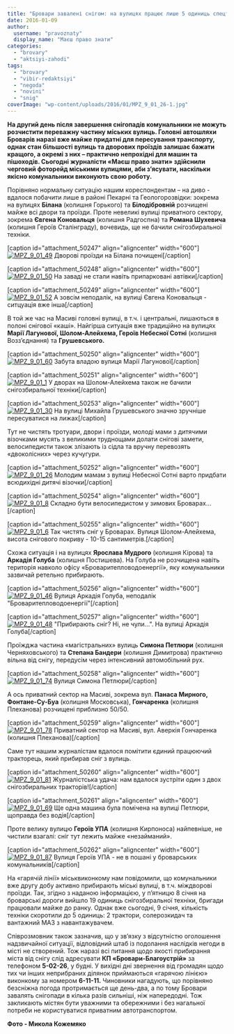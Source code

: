 ```yaml
---
title: "Бровари завалені снігом: на вулицях працює лише 5 одиниць спецтехніки. ФОТОРЕПОРТАЖ"
date: 2016-01-09
author: 
  username: "pravoznaty"
  display_name: "Маєш право знати"
categories: 
  - "brovary"
  - "aktsiyi-zahodi"
tags: 
  - "brovary"
  - "vibir-redaktsiyi"
  - "negoda"
  - "novini"
  - "snig"
coverImage: "wp-content/uploads/2016/01/MPZ_9_01_26-1.jpg"
---
```


**На другий день після завершення снігопадів комунальники не можуть розчистити переважну частину міських вулиць. Головні автошляхи Броварів наразі вже майже придатні для пересування транспорту, однак стан більшості вулиць та дворових проїздів залишає бажати кращого, а окремі з них – практично непрохідні для машин та пішоходів. Сьогодні журналісти «Маєш право знати» здійснили черговий фоторейд міськими вулицями, аби з’ясувати, наскільки якісно комунальники виконують свою роботу.**

Порівняно нормальну ситуацію нашим кореспондентам – на диво - вдалося побачити лише в районі Пекарні та Геологорозвідки: зокрема на вулицях **Білана** (колишня Горького) та **Білодібровній** розчищені майже всі двори та проїзди. Проте невеликі вулиці приватного сектору, зокрема **Євгена Коновальця** (колишня Радгоспна) та **Романа Шухевича** (колишня Героїв Сталінграду), вочевидь, ще не бачили снігозбиральної техніки.

\[caption id="attachment\_50247" align="aligncenter" width="600"\][![MPZ_9_01_49](https://mpz.brovary.org/wp-content/uploads/2016/01/MPZ_9_01_49.jpg)](https://mpz.brovary.org/wp-content/uploads/2016/01/MPZ_9_01_49.jpg) Дворові проїзди на Білана почищені\[/caption\]

\[caption id="attachment\_50248" align="aligncenter" width="600"\][![MPZ_9_01_50](https://mpz.brovary.org/wp-content/uploads/2016/01/MPZ_9_01_50.jpg)](https://mpz.brovary.org/wp-content/uploads/2016/01/MPZ_9_01_50.jpg) На заваді не стали навіть припарковані автівки\[/caption\]

\[caption id="attachment\_50249" align="aligncenter" width="600"\][![MPZ_9_01_52](https://mpz.brovary.org/wp-content/uploads/2016/01/MPZ_9_01_52.jpg)](https://mpz.brovary.org/wp-content/uploads/2016/01/MPZ_9_01_52.jpg) А зовсім неподалік, на вулиці Євгена Коновальця - ситцуація вже інша\[/caption\]

В той же час на Масиві головні вулиці, в т.ч. і центральні, лишаються в полоні снігової «каші». Найгірша ситуація вже традиційно на вулицях **Марії Лагунової, Шолом-Алейхема, Героїв Небесної Сотні** (колишня Возз’єднання) та **Грушевського.**

\[caption id="attachment\_50250" align="aligncenter" width="600"\][![MPZ_9_01_60](https://mpz.brovary.org/wp-content/uploads/2016/01/MPZ_9_01_60.jpg)](https://mpz.brovary.org/wp-content/uploads/2016/01/MPZ_9_01_60.jpg) Забута владою вулиця Марії Лагунової\[/caption\]

\[caption id="attachment\_50251" align="aligncenter" width="600"\][![MPZ_9_01_1](https://mpz.brovary.org/wp-content/uploads/2016/01/MPZ_9_01_1.jpg)](https://mpz.brovary.org/wp-content/uploads/2016/01/MPZ_9_01_1.jpg) У дворах на Шолом-Алейхема також не бачили снігозбиральної техніки\[/caption\]

\[caption id="attachment\_50253" align="aligncenter" width="600"\][![MPZ_9_01_30](https://mpz.brovary.org/wp-content/uploads/2016/01/MPZ_9_01_30.jpg)](https://mpz.brovary.org/wp-content/uploads/2016/01/MPZ_9_01_30.jpg) На вулиці Михайла Грушевського значно зручніше пересуватися на лижах\[/caption\]

Тут не чистять тротуари, двори і проїзди, молоді мами з дитячими візочками мусять з великими труднощами долати снігові замети, велосипедисти також злізають із сідла та вручну перевозять «двоколісних» через кучугури.

\[caption id="attachment\_50252" align="aligncenter" width="600"\][![MPZ_9_01_26](https://mpz.brovary.org/wp-content/uploads/2016/01/MPZ_9_01_26.jpg)](https://mpz.brovary.org/wp-content/uploads/2016/01/MPZ_9_01_26.jpg) Молодим мамам з вулиці Небесної Сотні варто придбати всюдихідні дитячі візочки\[/caption\]

\[caption id="attachment\_50254" align="aligncenter" width="600"\][![MPZ_9_01_8](https://mpz.brovary.org/wp-content/uploads/2016/01/MPZ_9_01_8.jpg)](https://mpz.brovary.org/wp-content/uploads/2016/01/MPZ_9_01_8.jpg) Складно бути велосипедистом у зимових Броварах...\[/caption\]

\[caption id="attachment\_50255" align="aligncenter" width="600"\][![MPZ_9_01_6](https://mpz.brovary.org/wp-content/uploads/2016/01/MPZ_9_01_6.jpg)](https://mpz.brovary.org/wp-content/uploads/2016/01/MPZ_9_01_6.jpg) Так чистять сніг у Броварах. Вулиця Шолом-Алейхема, висота снігового покриву - 10-15 сантиметрів.\[/caption\]

Схожа ситуація і на вулицях **Ярослава Мудрого** (колишня Кірова) та **Аркадія Голуба** (колишня Постишева). На Голуба не розчищена навіть територія навколо офісу «Броваритепловодоенергії», яку комунальники зазвичай ретельно прибирають.

\[caption id="attachment\_50256" align="aligncenter" width="600"\][![MPZ_9_01_46](https://mpz.brovary.org/wp-content/uploads/2016/01/MPZ_9_01_46.jpg)](https://mpz.brovary.org/wp-content/uploads/2016/01/MPZ_9_01_46.jpg) Вулиця Аркадія Голуба, неподалік "Броваритепловодоенергії"\[/caption\]

\[caption id="attachment\_50257" align="aligncenter" width="600"\][![MPZ_9_01_48](https://mpz.brovary.org/wp-content/uploads/2016/01/MPZ_9_01_48.jpg)](https://mpz.brovary.org/wp-content/uploads/2016/01/MPZ_9_01_48.jpg) "Прибирають сніг? Ні, не чули...". На вулиці Аркадія Голуба\[/caption\]

Проїжджа частина «магістральних» вулиць **Симона Петлюри** (колишня Черняховського) та **Степана Бандери** (колишня Димитрова) практично вільна від снігу, передусім через інтенсивний автомобільний рух.

\[caption id="attachment\_50258" align="aligncenter" width="600"\][![MPZ_9_01_74](https://mpz.brovary.org/wp-content/uploads/2016/01/MPZ_9_01_74.jpg)](https://mpz.brovary.org/wp-content/uploads/2016/01/MPZ_9_01_74.jpg) Вулиця Симона Петлюри\[/caption\]

А ось приватний сектор на Масиві, зокрема вул. **Панаса Мирного, Фонтане-Су-Буа** (колишня Московська), **Гончаренка** (колишня Плеханова) розчищені приблизно 50/50.

\[caption id="attachment\_50259" align="aligncenter" width="600"\][![MPZ_9_01_78](https://mpz.brovary.org/wp-content/uploads/2016/01/MPZ_9_01_78.jpg)](https://mpz.brovary.org/wp-content/uploads/2016/01/MPZ_9_01_78.jpg) Приватний сектор на Масиві, вул. Аверкія Гончаренка (колишня Плеханова)\[/caption\]

Саме тут нашим журналістам вдалося помітити єдиний працюючий тракторець, який прибирав сніг з вулиць.

\[caption id="attachment\_50260" align="aligncenter" width="600"\][![MPZ_9_01_81](https://mpz.brovary.org/wp-content/uploads/2016/01/MPZ_9_01_81.jpg)](https://mpz.brovary.org/wp-content/uploads/2016/01/MPZ_9_01_81.jpg) Журналістська удача: нам вдалося зустріти один з двох снігозбиральних тракторів!\[/caption\]

\[caption id="attachment\_50261" align="aligncenter" width="600"\][![MPZ_9_01_69](https://mpz.brovary.org/wp-content/uploads/2016/01/MPZ_9_01_69.jpg)](https://mpz.brovary.org/wp-content/uploads/2016/01/MPZ_9_01_69.jpg) Ще одна машина була помічена на вулиці Петлюри, щоправда без водія\[/caption\]

Проте велику вулицю **Героїв УПА** (колишня Кирпоноса) найпевніше, не чистили взагалі: сніг тут лежить майже «незайманий».

\[caption id="attachment\_50262" align="aligncenter" width="600"\][![MPZ_9_01_87](https://mpz.brovary.org/wp-content/uploads/2016/01/MPZ_9_01_87.jpg)](https://mpz.brovary.org/wp-content/uploads/2016/01/MPZ_9_01_87.jpg) Вулиця Героїв УПА - не в пошані у броварських комунальників\[/caption\]

На «гарячій лінії» міськвиконкому нам повідомили, що комунальники вже другу добу активно прибирають міські вулиці, в т.ч. міждворові проїзди. Так, згідно з наданою інформацією, у п’ятницю 8 січня на броварські дороги вийшло 19 одиниць снігозбиральної техніки, бригади працювали майже до ранку. Однак вже сьогодні, 9 січня, кількість техніки скоротили до 5 одиниць: 2 трактори, солерозкидач та вантажний МАЗ з навантажувачем.

Співрозмовник також зазначив, що у зв’язку з відсутністю оголошення надзвичайної ситуації, відповідний штаб із подолання наслідків негоди в місті не створений. Тож наразі всі питання щодо якості прибирання міста від снігу слід адресувати **КП «Бровари-Благоустрій»** за телефоном **5-02-26**, у будні. У вихідні дні звернення від громадян щодо тих чи інших неприбраних ділянок приймаються «гарячою лінією» виконкому за номером **6-11-11.** Чиновники нагадують, що порівняно безсніжна погода протримається ще день-два, а по тому Бровари завалять снігопади в кілька разів сильніші, ніж напередодні. Тож закликають містян бути уважними та обережними і без нагальної потреби не користуватися приватним автотранспортом.

**Фото - Микола Кожемяко**
